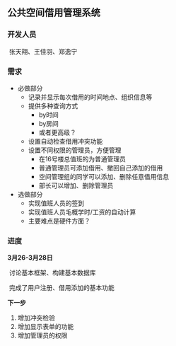 ## 公共空间借用管理系统

### 开发人员

​	张天翔、王佳羽、郑逸宁

### 需求

+ 必做部分
  + 记录并显示每次借用的时间地点、组织信息等
  + 提供多种查询方式
    + by时间
    + by房间
    + 或者更高级？
  + 设置自动检查借用冲突功能
  + 设置不同权限的管理员，方便管理
    + 在16号楼总值班的为普通管理员
    + 普通管理员可添加借用、撤回自己添加的借用
    + 空间管理组的同学可以添加、删除任意借用信息
    + 部长可以增加、删除管理员
+ 选做部分
  + 实现值班人员的签到
  + 实现值班人员毛概学时/工资的自动计算
  + 主要难点是硬件方面？

### 进度

**3月26-3月28日**

​	讨论基本框架、构建基本数据库

​	完成了用户注册、借用添加的基本功能

**下一步**

1. 增加冲突检验
2. 增加显示表单的功能
3. 增加管理员的权限